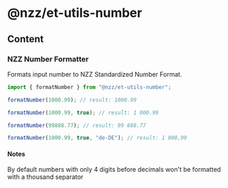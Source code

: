 # @nzz/et-utils-number

## Content

### NZZ Number Formatter

Formats input number to NZZ Standardized Number Format.

```js
import { formatNumber } from "@nzz/et-utils-number";

formatNumber(1000.99); // result: 1000.99

formatNumber(1000.99, true); // result: 1 000.99

formatNumber(99888.77); // result: 99 888.77

formatNumber(1000.99, true, "de-DE"); // result: 1 000,99
```

#### Notes

By default numbers with only 4 digits before decimals won't be formatted with a thousand separator
